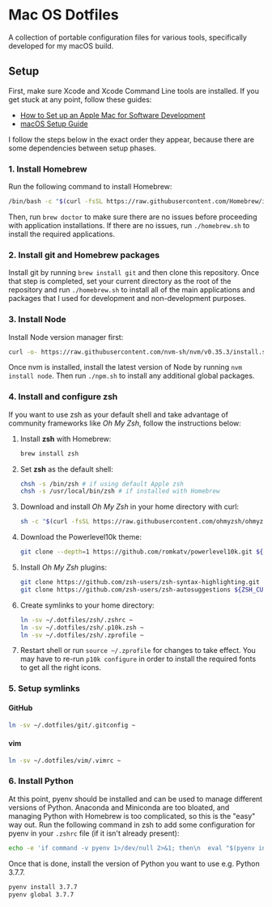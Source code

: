 # Mac OS Dotfiles

A collection of portable configuration files for various tools, specifically developed for my macOS build.

## Setup

First, make sure Xcode and Xcode Command Line tools are installed. If you get stuck at any point, follow these guides:

- [How to Set up an Apple Mac for Software Development](https://www.stuartellis.name/articles/mac-setup/#creating-a-private-applications-folder)
- [macOS Setup Guide](https://sourabhbajaj.com/mac-setup/Homebrew/)

I follow the steps below in the exact order they appear, because there are some dependencies between setup phases.

### 1. Install Homebrew

Run the following command to install Homebrew:

```sh
/bin/bash -c "$(curl -fsSL https://raw.githubusercontent.com/Homebrew/install/master/install.sh)"
```

Then, run `brew doctor` to make sure there are no issues before proceeding with application installations. If there are no issues, run `./homebrew.sh` to install the required applications.

### 2. Install git and Homebrew packages

Install git by running `brew install git` and then clone this repository. Once that step is completed, set your current directory as the root of the repository and run `./homebrew.sh` to install all of the main applications and packages that I used for development and non-development purposes.

### 3. Install Node

Install Node version manager first:

```sh
curl -o- https://raw.githubusercontent.com/nvm-sh/nvm/v0.35.3/install.sh | bash
```

Once nvm is installed, install the latest version of Node by running `nvm install node`. Then run `./npm.sh` to install any additional global packages.

### 4. Install and configure zsh

If you want to use zsh as your default shell and take advantage of community frameworks like _Oh My Zsh_, follow the instructions below:

1. Install **zsh** with Homebrew:

   ```sh
   brew install zsh
   ```

2. Set **zsh** as the default shell:

   ```sh
   chsh -s /bin/zsh # if using default Apple zsh
   chsh -s /usr/local/bin/zsh # if installed with Homebrew
   ```

3. Download and install _Oh My Zsh_ in your home directory with curl:

   ```sh
   sh -c "$(curl -fsSL https://raw.githubusercontent.com/ohmyzsh/ohmyzsh/master/tools/install.sh)"
   ```

4. Download the Powerlevel10k theme:

   ```sh
   git clone --depth=1 https://github.com/romkatv/powerlevel10k.git ${ZSH_CUSTOM:-~/.oh-my-zsh/custom}/themes/powerlevel10k
   ```

5. Install _Oh My Zsh_ plugins:

   ```sh
   git clone https://github.com/zsh-users/zsh-syntax-highlighting.git ${ZSH_CUSTOM:-~/.oh-my-zsh/custom}/plugins/zsh-syntax-highlighting
   git clone https://github.com/zsh-users/zsh-autosuggestions ${ZSH_CUSTOM:-~/.oh-my-zsh/custom}/plugins/zsh-autosuggestions
   ```

6. Create symlinks to your home directory:

   ```sh
   ln -sv ~/.dotfiles/zsh/.zshrc ~
   ln -sv ~/.dotfiles/zsh/.p10k.zsh ~
   ln -sv ~/.dotfiles/zsh/.zprofile ~
   ```

7. Restart shell or run `source ~/.zprofile` for changes to take effect. You may have to re-run `p10k configure` in order to install the required fonts to get all the right icons.

### 5. Setup symlinks

#### GitHub

```sh
ln -sv ~/.dotfiles/git/.gitconfig ~
```

#### vim

```sh
ln -sv ~/.dotfiles/vim/.vimrc ~
```

### 6. Install Python

At this point, pyenv should be installed and can be used to manage different versions of Python. Anaconda and Miniconda are too bloated, and managing Python with Homebrew is too complicated, so this is the "easy" way out. Run the following command in zsh to add some configuration for pyenv in your `.zshrc` file (if it isn't already present):

```sh
echo -e 'if command -v pyenv 1>/dev/null 2>&1; then\n  eval "$(pyenv init -)"\nfi' >> ~/.zshrc
```

Once that is done, install the version of Python you want to use e.g. Python 3.7.7.

```sh
pyenv install 3.7.7
pyenv global 3.7.7
```
